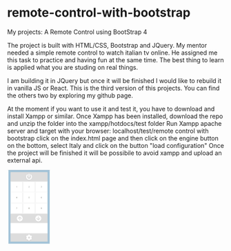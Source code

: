# remote-control-with-bootstrap

My projects:  A Remote Control using BootStrap 4

The project is built with HTML/CSS, Bootstrap and JQuery.
My mentor needed a simple remote control to watch italian tv online. 
He assigned me this task to practice and having fun at the same time.
The best thing to learn is applied what you are studing on real things.

I am building it in JQuery but once it will be finished I would like to rebuild it in vanilla JS or React.
This is the third version of this projects. You can find the others two by exploring my github page.

At the moment if you want to use it and test it, you have to download and install Xampp or similar.
Once Xampp has been installed, download the repo and unzip the folder into the xampp/hotdocs/test folder
Run Xampp apache server and target with your browser: localhost/test/remote control with bootstrap
click on the index.html page and then click on the engine button on the bottom, select Italy and click on the button  "load configuration"
Once the project will be finished it will be possibile to avoid xampp and upload an external api. 

<img src="rc_bootstrap.JPG" width="100">
